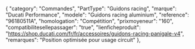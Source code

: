 {
    "category": "Commandes",
    "PartType": "Guidons racing",
    "marque": "Ducati Performance",
    "modele": "Guidons racing aluminium",
    "reference": "96180511A",
    "homologation": "Compétition",
    "prixmoyeneur": "160",
    "compatibilitesellepassager": "true",
    "lienficheproduit": "https://shop.ducati.com/fr/fr/accessoires/guidons-racing-panigale-v4",
    "remarques": "Position optimisée pour usage circuit"
  },
